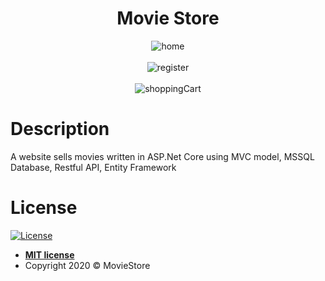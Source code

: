 ﻿<div align="center">

# Movie Store

![home](https://user-images.githubusercontent.com/55975428/100692164-d24c0e00-33bc-11eb-8e6c-961de6c0e592.PNG)
<br>
<br>
![register](https://user-images.githubusercontent.com/55975428/100692171-d5df9500-33bc-11eb-961c-ce3763d9c9ed.PNG)
<br>
<br>
![shoppingCart](https://user-images.githubusercontent.com/55975428/100692172-d6782b80-33bc-11eb-9f88-c4bea4338305.PNG)


</div>

# Description

A website sells movies written in ASP.Net Core using MVC model, MSSQL Database, Restful API, Entity Framework


# License

[![License](http://img.shields.io/:license-mit-blue.svg?style=flat-square)](http://badges.mit-license.org)

- **[MIT license](http://opensource.org/licenses/mit-license.php)**
- Copyright 2020 © MovieStore
